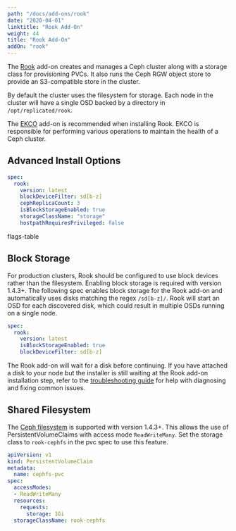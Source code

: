 ```yaml
---
path: "/docs/add-ons/rook"
date: "2020-04-01"
linktitle: "Rook Add-On"
weight: 44
title: "Rook Add-On"
addOn: "rook"
---
```


The [Rook](https://rook.io/) add-on creates and manages a Ceph cluster along with a storage class for provisioning PVCs.
It also runs the Ceph RGW object store to provide an S3-compatible store in the cluster.

By default the cluster uses the filesystem for storage. Each node in the cluster will have a single OSD backed by a directory in `/opt/replicated/rook`.

The [EKCO](/docs/add-ons/ekco) add-on is recommended when installing Rook. EKCO is responsible for performing various operations to maintain the health of a Ceph cluster.

## Advanced Install Options

```yaml
spec:
  rook:
    version: latest
    blockDeviceFilter: sd[b-z]
    cephReplicaCount: 3
    isBlockStorageEnabled: true
    storageClassName: "storage"
    hostpathRequiresPrivileged: false
```

flags-table

## Block Storage

For production clusters, Rook should be configured to use block devices rather than the filesystem.
Enabling block storage is required with version 1.4.3+.
The following spec enables block storage for the Rook add-on and automatically uses disks matching the regex `/sd[b-z]/`.
Rook will start an OSD for each discovered disk, which could result in multiple OSDs running on a single node.

```yaml
spec:
  rook:
    version: latest
    isBlockStorageEnabled: true
    blockDeviceFilter: sd[b-z]
```

The Rook add-on will wait for a disk before continuing.
If you have attached a disk to your node but the installer is still waiting at the Rook add-on installation step, refer to the [troubleshooting guide](https://rook.io/docs/rook/v1.0/ceph-common-issues.html#osd-pods-are-not-created-on-my-devices) for help with diagnosing and fixing common issues.

## Shared Filesystem

The [Ceph filesystem](https://rook.io/docs/rook/v1.4/ceph-filesystem.html) is supported with version 1.4.3+.
This allows the use of PersistentVolumeClaims with access mode `ReadWriteMany`.
Set the storage class to `rook-cephfs` in the pvc spec to use this feature.

```yaml
apiVersion: v1
kind: PersistentVolumeClaim
metadata:
  name: cephfs-pvc
spec:
  accessModes:
  - ReadWriteMany
  resources:
    requests:
      storage: 1Gi
  storageClassName: rook-cephfs
```
